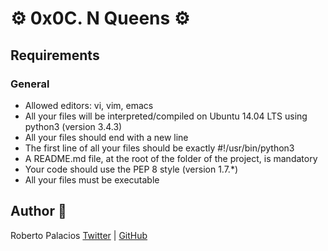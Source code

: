 # :gear: 0x0C. N Queens :gear:


## Requirements
### General

- Allowed editors: vi, vim, emacs
- All your files will be interpreted/compiled on Ubuntu 14.04 LTS using python3 (version 3.4.3)
- All your files should end with a new line
- The first line of all your files should be exactly #!/usr/bin/python3
- A README.md file, at the root of the folder of the project, is mandatory
- Your code should use the PEP 8 style (version 1.7.*)
- All your files must be executable

## Author :book:
Roberto Palacios [Twitter](https://twitter.com/robpalacios11) | [GitHub](https://github.com/robpalacios1)
